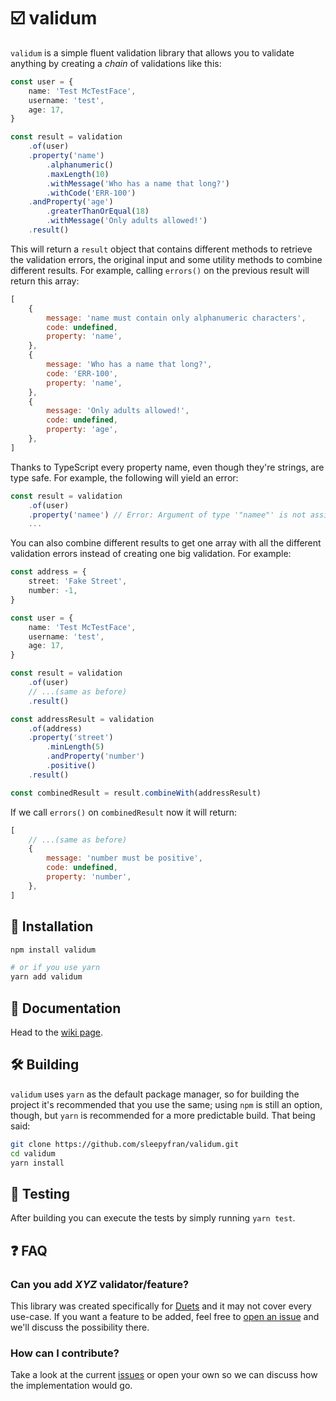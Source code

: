 # ☑️ validum

`validum` is a simple fluent validation library that allows you to validate anything by creating a _chain_ of validations like this:

```ts
const user = {
    name: 'Test McTestFace',
    username: 'test',
    age: 17,
}

const result = validation
    .of(user)
    .property('name')
        .alphanumeric()
        .maxLength(10)
        .withMessage('Who has a name that long?')
        .withCode('ERR-100')
    .andProperty('age')
        .greaterThanOrEqual(18)
        .withMessage('Only adults allowed!')
    .result()
```

This will return a `result` object that contains different methods to retrieve the validation errors, the original input and some utility methods to combine different results. For example, calling `errors()` on the previous result will return this array:

```js
[
    {
        message: 'name must contain only alphanumeric characters',
        code: undefined,
        property: 'name',
    },
    {
        message: 'Who has a name that long?',
        code: 'ERR-100',
        property: 'name',
    },
    {
        message: 'Only adults allowed!',
        code: undefined,
        property: 'age',
    },
]
```

Thanks to TypeScript every property name, even though they're strings, are type safe. For example, the following will yield an error:

```ts
const result = validation
    .of(user)
    .property('namee') // Error: Argument of type '"namee"' is not assignable to...
    ...
```

You can also combine different results to get one array with all the different validation errors instead of creating one big validation. For example:

```ts
const address = {
    street: 'Fake Street',
    number: -1,
}

const user = {
    name: 'Test McTestFace',
    username: 'test',
    age: 17,
}

const result = validation
    .of(user)
    // ...(same as before)
    .result()

const addressResult = validation
    .of(address)
    .property('street')
        .minLength(5)
        .andProperty('number')
        .positive()
    .result()

const combinedResult = result.combineWith(addressResult)
```

If we call `errors()` on `combinedResult` now it will return:

```js
[
    // ...(same as before)
    {
        message: 'number must be positive',
        code: undefined,
        property: 'number',
    },
]
```

## 🧰 Installation

```bash
npm install validum

# or if you use yarn
yarn add validum
```

## 📖 Documentation

Head to the [wiki page](https://github.com/sleepyfran/validum/wiki).

## 🛠 Building

`validum` uses `yarn` as the default package manager, so for building the project it's recommended that you use the same; using `npm` is still an option, though, but `yarn` is recommended for a more predictable build. That being said:

```bash
git clone https://github.com/sleepyfran/validum.git
cd validum
yarn install
```

## 🧪 Testing

After building you can execute the tests by simply running `yarn test`.

## ❓ FAQ

### Can you add _XYZ_ validator/feature?

This library was created specifically for [Duets](https://github.com/duets/game) and it may not cover every use-case. If you want a feature to be added, feel free to [open an issue](https://github.com/sleepyfran/validum/issues) and we'll discuss the possibility there.

### How can I contribute?

Take a look at the current [issues](https://github.com/sleepyfran/validum/issues) or open your own so we can discuss how the implementation would go.
